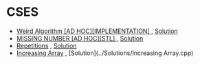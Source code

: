 # CSES

* [Weird Algorithm [AD HOC][IMPLEMENTATION] ](https://cses.fi/problemset/task/1068) , [Solution](../Solutions/WeirdAlgorithm.cpp)
* [MISSING NUMBER [AD HOC][STL] ](https://cses.fi/problemset/task/1083) , [Solution](../Solutions/MissingNumber.cpp)
* [Repetitions](https://cses.fi/problemset/task/1069) , [Solution](../Solutions/Repetitions.cpp)
* [Increasing Array](https://cses.fi/problemset/task/1094) , [Solution](../Solutions/Increasing Array.cpp)
